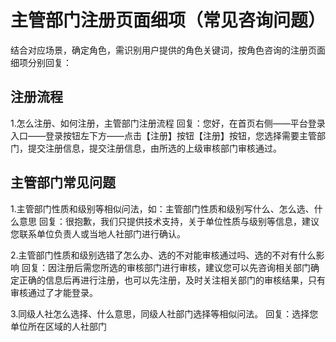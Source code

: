 # 主管部门注册页面细项（常见咨询问题）
结合对应场景，确定角色，需识别用户提供的角色关键词，按角色咨询的注册页面细项分别回复：

## 注册流程
1.怎么注册、如何注册，主管部门注册流程
回复：您好，在首页右侧——平台登录入口——登录按钮左下方——点击【注册】按钮【注册】按钮，您选择需要主管部门，提交注册信息，提交注册信息，由所选的上级审核部门审核通过。

## 主管部门常见问题
1.主管部门性质和级别等相似问法，如：主管部门性质和级别写什么、怎么选、什么意思
回复：很抱歉，我们只提供技术支持，关于单位性质与级别等信息，建议您联系单位负责人或当地人社部门进行确认。

2.主管部门性质和级别选错了怎么办、选的不对能审核通过吗、选的不对有什么影响
回复：因注册后需您所选的审核部门进行审核，建议您可以先咨询相关部门确定正确的信息后再进行注册，也可以先注册，及时关注相关部门的审核结果，只有审核通过了才能登录。

3.同级人社怎么选择、什么意思，同级人社部门选择等相似问法。
回复：选择您单位所在区域的人社部门